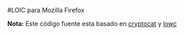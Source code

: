 #LOIC para Mozilla Firefox


**Nota:** Este código fuente esta basado en [cryptocat](https://crypto.cat) y [lowc](https://code.google.com/p/lowc/)
